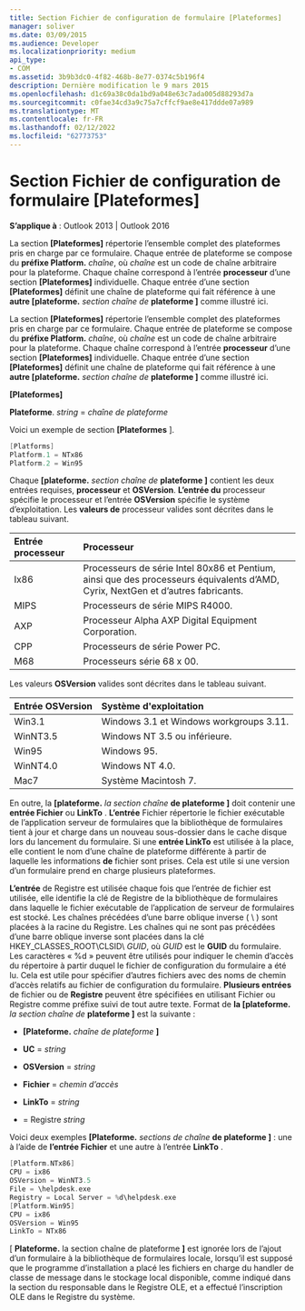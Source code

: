 ```yaml
---
title: Section Fichier de configuration de formulaire [Plateformes]
manager: soliver
ms.date: 03/09/2015
ms.audience: Developer
ms.localizationpriority: medium
api_type:
- COM
ms.assetid: 3b9b3dc0-4f82-468b-8e77-0374c5b196f4
description: Dernière modification le 9 mars 2015
ms.openlocfilehash: d1c69a38c0da1bd9a048e63c7ada005d88293d7a
ms.sourcegitcommit: c0fae34cd3a9c75a7cffcf9ae8e417ddde07a989
ms.translationtype: MT
ms.contentlocale: fr-FR
ms.lasthandoff: 02/12/2022
ms.locfileid: "62773753"
---
```

# <a name="form-configuration-file-platforms-section"></a>Section Fichier de configuration de formulaire [Plateformes]

**S’applique à** : Outlook 2013 | Outlook 2016 
  
La section **[Plateformes]** répertorie l’ensemble complet des plateformes pris en charge par ce formulaire. Chaque entrée de plateforme se compose du **préfixe Platform.** _chaîne_, où  _chaîne_ est un code de chaîne arbitraire pour la plateforme. Chaque chaîne correspond à l’entrée **processeur** d’une section **[Plateformes]** individuelle. Chaque entrée d’une section **[Plateformes]** définit une  chaîne de plateforme qui fait référence à une **autre [plateforme.** _section chaîne de_ **plateforme ]** comme illustré ici. 
  
La section **[Plateformes]** répertorie l’ensemble complet des plateformes pris en charge par ce formulaire. Chaque entrée de plateforme se compose du **préfixe Platform.** _chaîne_, où  _chaîne_ est un code de chaîne arbitraire pour la plateforme. Chaque chaîne correspond à l’entrée **processeur** d’une section **[Plateformes]** individuelle. Chaque entrée d’une section **[Plateformes]** définit une  chaîne de plateforme qui fait référence à une **autre [plateforme.** _section chaîne de_ **plateforme ]** comme illustré ici. 
  
**[Plateformes]**
  
**Plateforme**. _string_ =   _chaîne de plateforme_
  
Voici un exemple de section **[Plateformes** ]. 
  
```cpp
[Platforms]
Platform.1 = NTx86
Platform.2 = Win95

```

Chaque **[plateforme.** _section chaîne de_ **plateforme ]** contient les deux entrées requises, **processeur** et **OSVersion**. **L’entrée du** processeur spécifie le processeur et l’entrée **OSVersion** spécifie le système d’exploitation. Les **valeurs de** processeur valides sont décrites dans le tableau suivant. 
  
|**Entrée processeur**|**Processeur**|
|:-----|:-----|
|Ix86  <br/> |Processeurs de série Intel 80x86 et Pentium, ainsi que des processeurs équivalents d’AMD, Cyrix, NextGen et d’autres fabricants. |
|MIPS  <br/> |Processeurs de série MIPS R4000. |
|AXP  <br/> |Processeur Alpha AXP Digital Equipment Corporation. |
|CPP  <br/> |Processeurs de série Power PC. |
|M68  <br/> |Processeurs série 68 x 00. |
   
Les valeurs **OSVersion** valides sont décrites dans le tableau suivant. 
  
|**Entrée OSVersion**|**Système d'exploitation**|
|:-----|:-----|
|Win3.1  <br/> |Windows 3.1 et Windows workgroups 3.11. |
|WinNT3.5  <br/> |Windows NT 3.5 ou inférieure. |
|Win95  <br/> |Windows 95. |
|WinNT4.0  <br/> |Windows NT 4.0. |
|Mac7  <br/> |Système Macintosh 7. |
   
En outre, la **[plateforme.** _la section chaîne_ **de plateforme ]** doit contenir une **entrée Fichier** ou **LinkTo** . **L’entrée** Fichier répertorie le fichier exécutable de l’application serveur de formulaires que la bibliothèque de formulaires tient à jour et charge dans un nouveau sous-dossier dans le cache disque lors du lancement du formulaire. Si une **entrée LinkTo** est utilisée à la place, elle contient le nom d’une chaîne de plateforme différente à partir de laquelle les informations **de** fichier sont prises. Cela est utile si une version d’un formulaire prend en charge plusieurs plateformes. 
  
**L’entrée** de Registre est utilisée chaque  fois que l’entrée de fichier est utilisée, elle identifie la clé de Registre de la bibliothèque de formulaires dans laquelle le fichier exécutable de l’application de serveur de formulaires est stocké. Les chaînes précédées d’une barre oblique inverse ( \ ) sont placées à la racine du Registre. Les chaînes qui ne sont pas précédées d’une barre oblique inverse sont placées dans la clé HKEY_CLASSES_ROOT\CLSID\  _GUID_\, où  _GUID_ est le **GUID** du formulaire. Les caractères « %d » peuvent être utilisés pour indiquer le chemin d’accès du répertoire à partir duquel le fichier de configuration du formulaire a été lu. Cela est utile pour spécifier d’autres fichiers avec des noms de chemin d’accès relatifs au fichier de configuration du formulaire. **Plusieurs entrées** de fichier ou de **Registre** peuvent être spécifiées en utilisant Fichier ou Registre comme préfixe suivi de tout autre texte. Format de **la [plateforme.** _la section chaîne de_ **plateforme ]** est la suivante : 
  
- **[Plateforme.** _chaîne de plateforme_ **]**
    
- **UC** =   _string_
    
- **OSVersion** =   _string_
    
- **Fichier** =   _chemin d’accès_
    
- **LinkTo** =   _string_
    
-  =   Registre _string_
  
Voici deux exemples **[Plateforme.** _sections de chaîne_ **de plateforme ]** : une à l’aide de **l’entrée Fichier** et une autre à l’entrée **LinkTo** . 
  
```cpp
[Platform.NTx86]
CPU = ix86
OSVersion = WinNT3.5
File = \helpdesk.exe
Registry = Local Server = %d\helpdesk.exe
[Platform.Win95]
CPU = ix86
OSVersion = Win95
LinkTo = NTx86

```

[ **Plateforme.**  la section chaîne de plateforme **]** est ignorée lors de l’ajout d’un formulaire à la bibliothèque de formulaires locale, lorsqu’il est supposé que le programme d’installation a placé les fichiers en charge du handler de classe de message dans le stockage local disponible, comme indiqué dans la section du responsable dans le Registre OLE, et a effectué l’inscription OLE dans le Registre du système. 
  

